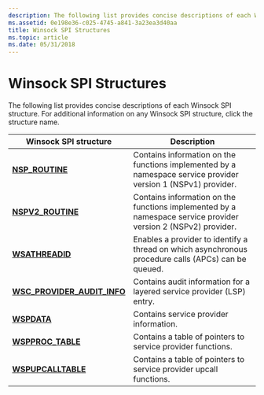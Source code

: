 ```yaml
---
description: The following list provides concise descriptions of each Winsock SPI structure. For additional information on any Winsock SPI structure, click the structure name.
ms.assetid: 0e198e36-c025-4745-a841-3a23ea3d40aa
title: Winsock SPI Structures
ms.topic: article
ms.date: 05/31/2018
---
```


# Winsock SPI Structures

The following list provides concise descriptions of each Winsock SPI structure. For additional information on any Winsock SPI structure, click the structure name.



| Winsock SPI structure                                         | Description                                                                                                   |
|---------------------------------------------------------------|---------------------------------------------------------------------------------------------------------------|
| [**NSP\_ROUTINE**](/windows/desktop/api/Ws2spi/ns-ws2spi-nsp_routine)                           | Contains information on the functions implemented by a namespace service provider version 1 (NSPv1) provider. |
| [**NSPV2\_ROUTINE**](/windows/desktop/api/Ws2spi/ns-ws2spi-nspv2_routine)                       | Contains information on the functions implemented by a namespace service provider version 2 (NSPv2) provider. |
| [**WSATHREADID**](/windows/desktop/api/Ws2spi/ns-ws2spi-wsathreadid)                          | Enables a provider to identify a thread on which asynchronous procedure calls (APCs) can be queued.           |
| [**WSC\_PROVIDER\_AUDIT\_INFO**](/windows/desktop/api/Ws2spi/ns-ws2spi-wsc_provider_audit_info) | Contains audit information for a layered service provider (LSP) entry.                                        |
| [**WSPDATA**](/windows/desktop/api/Ws2spi/ns-ws2spi-wspdata)                                  | Contains service provider information.                                                                        |
| [**WSPPROC\_TABLE**](/windows/desktop/api/Ws2spi/ns-ws2spi-wspproc_table)                       | Contains a table of pointers to service provider functions.                                                   |
| [**WSPUPCALLTABLE**](/windows/desktop/api/Ws2spi/ns-ws2spi-wspupcalltable)                      | Contains a table of pointers to service provider upcall functions.                                            |



 

 

 



